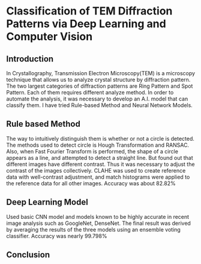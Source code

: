 # Classification of TEM Diffraction Patterns via Deep Learning and Computer Vision

## Introduction
In Crystallography, Transmission Electron Microscopy(TEM) is a microscopy technique that allows us to analyze crystal structure by diffraction pattern.
The two largest categories of diffraction patterns are Ring Pattern and Spot Pattern. Each of them requires different analyze method. In order to automate the analysis, it was necessary to develop an A.I. model that can classify them.
I have tried Rule-based Method and Neural Network Models.

## Rule based Method
The way to intuitively distinguish them is whether or not a circle is detected. The methods used to detect circle is Hough Transformation and RANSAC.
Also, when Fast Fourier Transform is performed, the shape of a circle appears as a line, and attempted to detect a straight line.
But found out that different images have different contrast. Thus it was necessary to adjust the contrast of the images collectively.
CLAHE was used to create reference data with well-contrast adjustment, and match histograms were applied to the reference data for all other images.
Accuracy was about 82.82%

## Deep Learning Model
Used basic CNN model and models known to be highly accurate in recent image analysis such as GoogleNet, DenseNet.
The final result was derived by averaging the results of the three models using an ensemble voting classifier.
Accuracy was nearly 99.798%

## Conclusion
